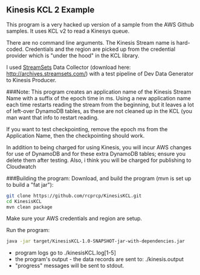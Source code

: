 ## Kinesis KCL 2 Example 

This program is a very hacked up version of a sample from the AWS Github samples. 
It uses KCL v2 to read a Kinesys queue.

There are no command line arguments.  The Kinesis Stream name is hard-coded.  Credentials and the region are picked up from the credential provider which is "under the hood" in the KCL library. 

I used [StreamSets](https://streamsets.com) Data Collector (download here: http://archives.streamsets.com/) with a test pipeline of Dev Data Generator to Kinesis Producer.  

###Note: 
This program creates an application name of the Kinesis Stream Name with a suffix of the
epoch time in ms.  Using a new application name each time restarts reading the stream from
the beginning, but it leaves a lot of left-over DynamoDB tables, as these are not cleaned up
in the KCL (you man want that info to restart reading.

If you want to test checkpointing, remove the epoch ms from the Application Name,
then the checkpointing should work.

In addition to being charged for using Kinesis, you will incur AWS changes for use of DynamoDB
and for these extra DynamoDB tables; ensure you delete them after testing.  Also, i think you will be charged for publishing to Cloudwatch

###Building the program: 
Download, and build the program (mvn is set up to build a "fat jar"):
```bash
git clone https://github.com/rcprcp/KinesisKCL.git
cd KinesisKCL
mvn clean package 
```
Make sure your AWS credentials and region are setup. 

Run the program: 
```bash
java -jar target/KinesisKCL-1.0-SNAPSHOT-jar-with-dependencies.jar
```
* program logs go to ./kinesisKCL.log[1-5]
* the program's output - the data records are sent to: ./kinesis.output
* "progress" messages will be sent to stdout.
